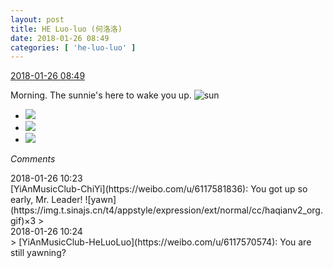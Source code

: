 ```yaml
---
layout: post
title: HE Luo-luo (何洛洛)
date: 2018-01-26 08:49
categories: [ 'he-luo-luo' ]
---
```


<div class="weibo-info">
  <a href="https://weibo.com/6117570574/G09pB6BAQ">2018-01-26 08:49</a>
</div>

Morning. The sunnie's here to wake you up. ![sun](https://img.t.sinajs.cn/t4/appstyle/expression/ext/normal/e5/sun.gif)

<!-- more -->

<ul class="weibo-pic-list-1">
  <li class="weibo-pic">
    <a href="http://wx1.sinaimg.cn/mw690/006G0Hz8ly1fntpz9hvswj322d22dkjl.jpg"><img src="http://wx1.sinaimg.cn/thumb150/006G0Hz8ly1fntpz9hvswj322d22dkjl.jpg"/></a>
  </li>
  <li class="weibo-pic">
    <a href="http://wx2.sinaimg.cn/mw690/006G0Hz8ly1fntpzivgrlj32a22a2hdu.jpg"><img src="http://wx2.sinaimg.cn/thumb150/006G0Hz8ly1fntpzivgrlj32a22a2hdu.jpg"/></a>
  </li>
  <li class="weibo-pic">
    <a href="http://wx4.sinaimg.cn/mw690/006G0Hz8ly1fntpz2jvpej324z24z4qq.jpg"><img src="http://wx4.sinaimg.cn/thumb150/006G0Hz8ly1fntpz2jvpej324z24z4qq.jpg"/></a>
  </li>
</ul>

*Comments*

<div class="weibo-info">2018-01-26 10:23</div>
[YiAnMusicClub-ChiYi](https://weibo.com/u/6117581836): You got up so early, Mr. Leader! ![yawn](https://img.t.sinajs.cn/t4/appstyle/expression/ext/normal/cc/haqianv2_org.gif)×3
> <div class="weibo-info">2018-01-26 10:24</div>
> [YiAnMusicClub-HeLuoLuo](https://weibo.com/u/6117570574): You are still yawning?
